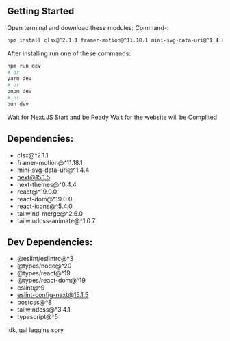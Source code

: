 ## Getting Started

Open terminal and download these modules:
Command-: 

```bash 
npm install clsx@^2.1.1 framer-motion@^11.18.1 mini-svg-data-uri@^1.4.4 next@15.1.5 next-themes@^0.4.4 react@^19.0.0 react-dom@^19.0.0 react-icons@^5.4.0 tailwind-merge@^2.6.0 tailwindcss-animate@^1.0.7 @eslint/eslintrc@^3 @types/node@^20 @types/react@^19 @types/react-dom@^19 eslint@^9 eslint-config-next@15.1.5 postcss@^8 tailwindcss@^3.4.1 typescript@^5
```
After installing run one of these commands:
```bash
npm run dev
# or
yarn dev
# or
pnpm dev
# or
bun dev
```


Wait for Next.JS 
Start and be Ready
Wait for the website will be Complited


## Dependencies:
* clsx@^2.1.1
* framer-motion@^11.18.1
* mini-svg-data-uri@^1.4.4
* next@15.1.5
* next-themes@^0.4.4
* react@^19.0.0
* react-dom@^19.0.0
* react-icons@^5.4.0
* tailwind-merge@^2.6.0
* tailwindcss-animate@^1.0.7

## Dev Dependencies:
* @eslint/eslintrc@^3
* @types/node@^20
* @types/react@^19
* @types/react-dom@^19
* eslint@^9
* eslint-config-next@15.1.5
* postcss@^8
* tailwindcss@^3.4.1
* typescript@^5

idk, gal laggins sory